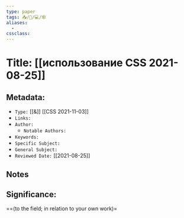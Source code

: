 ```yaml
---
type: paper
tags: 📥️/📜️/💻/🕸
aliases:
  - 
cssclass: 
---
```




# Title: **[[использование CSS 2021-08-25]]**


## Metadata:

- `Type:` [[&]] [[CSS 2021-11-03]]
- `Links:`
- `Author:` 
	- `Notable Authors:` 
- `Keywords:` 
- `Specific Subject:` 
- `General Subject:` 
- `Reviewed Date:` [[2021-08-25]]


## Notes


## Significance:
==(to the field; in relation to your own work)=


